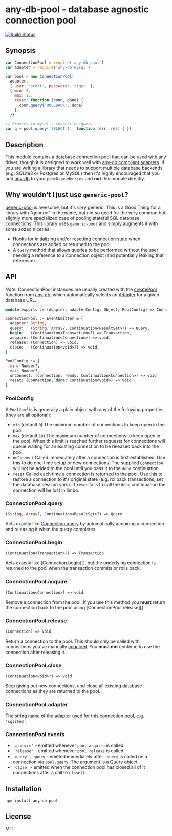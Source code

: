 # any-db-pool - database agnostic connection pool

[![Build Status](https://secure.travis-ci.org/grncdr/node-any-db.png?branch=master)](http://travis-ci.org/grncdr/node-any-db-pool)

## Synopsis

```javascript
var ConnectionPool = require('any-db-pool')
var adapter = require('any-db-mysql')

var pool = new ConnectionPool(
  adapter,
  { user: 'scott', password: 'tiger' },
  { min: 5,
    max: 15,
    reset: function (conn, done) {
      conn.query('ROLLBACK', done)
    }
  })

// Proxies to mysql's connection.query
var q = pool.query('SELECT 1', function (err, res) { })
```

## Description

This module contains a database connection pool that can be used with any
driver, though it is designed to work well with [any-db compliant
adapters][any-db-adapter-spec]. If you are writing a library that needs to support multiple database
backends (e.g. SQLite3 or Postgres or MySQL) then it's highly encouraged that
you add [any-db][any-db] to your `peerDependencies` and **not** this module
directly.

[any-db-adapter-spec]: https://github.com/grncdr/node-any-db-adapter-spec

## Why wouldn't I just use `generic-pool`?

[generic-pool][gpool] is awesome, but it's *very* generic.  This is a Good
Thing for a library with "generic" in the name, but not so good for the very
common but slightly more specialized case of pooling stateful SQL database
connections.  This library uses `generic-pool` and simply augments it with some
added niceties:

* Hooks for initializing and/or resetting connection state when connections are added or returned to the pool.
* A `query` method that allows queries to be performed without the user needing a reference to a connection object (and potentially leaking that reference).

## API

*Note:* ConnectionPool instances are usually created with the [createPool][] function from [any-db], which automatically selects an [Adapter][] for a given database URL.

```ocaml
module.exports := (Adapter, adapterConfig: Object, PoolConfig) => ConnectionPool

ConnectionPool := EventEmitter & {
  adapter: String,
  query:   (String, Array?, Continuation<ResultSet>?) => Query,
  begin:   (Continuation<Transaction>?) => Transaction,
  acquire: (Continuation<Connection>) => void,
  release: (Connection) => void,
  close:   (Continuation<void>?) => void,
}

PoolConfig := {
  min: Number?,
  max: Number?,
  onConnect: (Connection, ready: Continuation<Connection>) => void
  reset: (Connection, done: Continuation<void>) => void
}
```

### PoolConfig

A `PoolConfig` is generally a plain object with any of the following properties (they are all optional):

 - `min` (default `0`) The minimum number of connections to keep open in the pool.
 - `max` (default `10`) The maximum number of connections to keep open in the pool. When this limit is reached further requests for connections will queue waiting for an existing connection to be released back into the pool.
 - `onConnect` Called immediately after a connection is first established. Use this to do one-time setup of new connections. The supplied `Connection` will not be added to the pool until you pass it to the `done` continuation.
 - `reset` Called each time a connection is returned to the pool. Use this to restore a connection to it's original state (e.g. rollback transactions, set the database session vars). If `reset` fails to call the `done` continuation the connection will be lost in limbo.

### ConnectionPool.query

```ocaml
(String, Array?, Continuation<ResultSet>?) => Query
```

Acts exactly like [Connection.query][] by automatically acquiring a connection
and releasing it when the query completes.

### ConnectionPool.begin

```ocaml
(Continuation<Transaction>?) => Transaction
```

Acts exactly like [Connection.begin][], but the underlying
connection is returned to the pool when the transaction commits or rolls back.

### ConnectionPool.acquire

```ocaml
(Continuation<Connection>) => void
```

Remove a connection from the pool. If you use this method you **must** return
the connection back to the pool using [ConnectionPool.release][]

### ConnectionPool.release

```ocaml
(Connection) => void
```

Return a connection to the pool. This should only be called with connections
you've manually [acquired](#connectionpoolacquire). You **must not** continue
to use the connection after releasing it.

### ConnectionPool.close

```ocaml
(Continuation<void>?) => void
```

Stop giving out new connections, and close all existing database connections as
they are returned to the pool.

### ConnectionPool.adapter

The string name of the adapter used for this connection pool, e.g. `'sqlite3'`.

### ConnectionPool events

 * `'acquire'` - emitted whenever `pool.acquire` is called
 * `'release'` - emitted whenever `pool.release` is called
 * `'query', query` - emitted immediately after `.query` is called on a
   connection via `pool.query`. The argument is a [Query][] object.
 * `'close'` - emitted when the connection pool has closed all of it
   connections after a call to `close()`.

## Installation

`npm install any-db-pool`

## License

MIT

[gpool]: http://npm.im/generic-pool
[any-db]: https://github.com/grncdr/node-any-db
[Adapter]: https://github.com/grncdr/node-any-db-adapter-spec#adapter
[createPool]: https://github.com/grncdr/node-any-db#exportscreatepool
[Connection.query]: https://github.com/grncdr/node-any-db-adapter-spec#connectionquery
[Query]: https://github.com/grncdr/node-any-db-adapter-spec#query
